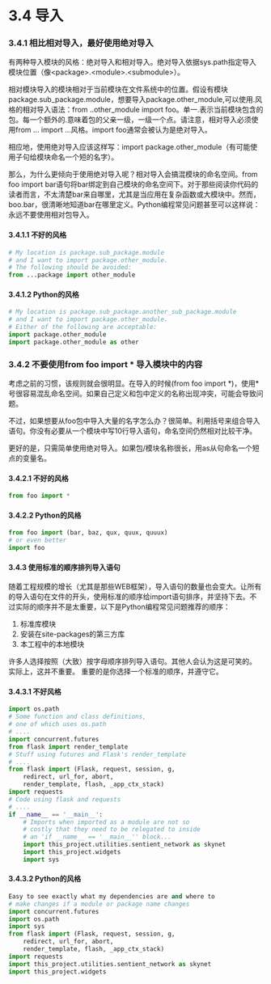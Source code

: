 # 3.4 导入

### 3.4.1 相比相对导入，最好使用绝对导入

有两种导入模块的风格：绝对导入和相对导入。绝对导入依据sys.path指定导入模块位置（像\<package\>.\<module\>.\<submodule\>）。

相对模块导入的模块相对于当前模块在文件系统中的位置。假设有模块package.sub_package.module，想要导入package.other_module,可以使用.风格的相对导入语法：from ..other_module import foo。单一.表示当前模块包含的包。每一个额外的.意味着包的父亲一级，一级一个点。请注意，相对导入必须使用from ... import ...风格。import foo通常会被认为是绝对导入。

相应地，使用绝对导入应该这样写：import package.other_module（有可能使用子句给模块命名一个短的名字）。

那么，为什么更倾向于使用绝对导入呢？相对导入会搞混模块的命名空间。from foo import bar语句将bar绑定到自己模块的命名空间下。对于那些阅读你代码的读者而言，不太清楚bar来自哪里，尤其是当应用在复杂函数或大模块中。然而，boo.bar，很清晰地知道bar在哪里定义。Python编程常见问题甚至可以这样说：永远不要使用相对包导入。

#### 3.4.1.1 不好的风格

```python
# My location is package.sub_package.module
# and I want to import package.other_module.
# The following should be avoided:
from ...package import other_module
```

#### 3.4.1.2 Python的风格

```python
# My location is package.sub_package.another_sub_package.module
# and I want to import package.other_module.
# Either of the following are acceptable:
import package.other_module
import package.other_module as other
```

### 3.4.2 不要使用from foo import * 导入模块中的内容

考虑之前的习惯，该规则就会很明显。在导入的时候(from foo import \*)，使用\*号很容易混乱命名空间。如果自己定义和包中定义的名称出现冲突，可能会导致问题。

不过，如果想要从foo包中导入大量的名字怎么办？很简单。利用括号来组合导入语句。你没有必要从一个模块中写10行导入语句，命名空间仍然相对比较干净。

更好的是，只需简单使用绝对导入。如果包/模块名称很长，用as从句命名一个短点的变量名。

#### 3.4.2.1 不好的风格

```python
from foo import *
```

#### 3.4.2.2 Python的风格

```python
from foo import (bar, baz, qux, quux, quuux)
# or even better
import foo
```

#### 3.4.3 使用标准的顺序排列导入语句

随着工程规模的增长（尤其是那些WEB框架），导入语句的数量也会变大。让所有的导入语句在文件的开头，使用标准的顺序给import语句排序，并坚持下去。不过实际的顺序并不是太重要，以下是Python编程常见问题推荐的顺序：

1. 标准库模块
2. 安装在site-packages的第三方库
3. 本工程中的本地模块

许多人选择按照（大致）按字母顺序排列导入语句。其他人会认为这是可笑的。 实际上，这并不重要。 重要的是你选择一个标准的顺序，并遵守它。

#### 3.4.3.1 不好风格

```python
import os.path
# Some function and class definitions,
# one of which uses os.path
# ....
import concurrent.futures
from flask import render_template
# Stuff using futures and Flask's render_template
# ....
from flask import (Flask, request, session, g,
    redirect, url_for, abort,
    render_template, flash, _app_ctx_stack)
import requests
# Code using flask and requests
# ....
if __name__ == '__main__':
    # Imports when imported as a module are not so
    # costly that they need to be relegated to inside
    # an 'if __name__ == '__main__'' block...
    import this_project.utilities.sentient_network as skynet
    import this_project.widgets
    import sys
```
#### 3.4.3.2 Python的风格

```python
Easy to see exactly what my dependencies are and where to
# make changes if a module or package name changes
import concurrent.futures
import os.path
import sys
from flask import (Flask, request, session, g,
    redirect, url_for, abort,
    render_template, flash, _app_ctx_stack)
import requests
import this_project.utilities.sentient_network as skynet
import this_project.widgets
```